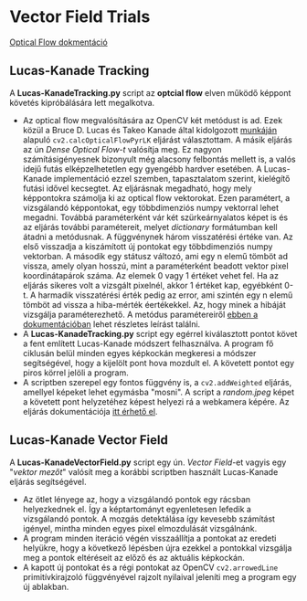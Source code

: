# Vector Field Trials

[Optical Flow dokmentáció](https://docs.opencv.org/4.1.1/d4/dee/tutorial_optical_flow.html)

## Lucas-Kanade Tracking

A **Lucas-KanadeTracking.py** script az **optcial flow** elven működő képpont követés kipróbálására lett megalkotva.
* Az optical flow megvalósítására az OpenCV két metódust is ad. Ezek közül a Bruce D. Lucas és Takeo Kanade által kidolgozott [munkáján](https://github.com/DanielNagy97/szakdolgozat/blob/master/references/lucas_kanade-1981.pdf) alapuló `cv2.calcOpticalFlowPyrLK` eljárást választottam. A másik eljárás az ún *Dense Optical Flow-t* valósítja meg. Ez nagyon számításigényesnek bizonyult még alacsony felbontás mellett is, a valós idejű futás elképzelhetetlen egy gyengébb hardver esetében. A Lucas-Kanade implementáció ezzel szemben, tapasztalatom szerint, kielégítő futási idővel kecsegtet. Az eljárásnak megadható, hogy mely képpontokra számolja ki az optical flow vektorokat. Ezen paramétert, a vizsgálandó képpontokat, egy többdimenziós numpy vektorral lehet megadni. Továbbá paraméterként vár két szürkeárnyalatos képet is és az eljárás további paramétereit, melyet *dictionary* formátumban kell átadni a metódusnak. A függvénynek három visszatérési értéke van. Az első visszadja a kiszámított új pontokat egy többdimenziós numpy vektorban. A második egy státusz változó, ami egy n elemű tömböt ad vissza, amely olyan hosszú, mint a paraméterként beadott vektor pixel koordinátapárok száma. Az elemek 0 vagy 1 értéket vehet fel. Ha az eljárás sikeres volt a vizsgált pixelnél, akkor 1 értéket kap, egyébként 0-t. A harmadik visszatérési érték pedig az error, ami szintén egy n elemű tömböt ad vissza a hiba-mérték éertékekkel. Az, hogy minek a hibáját vizsgálja paraméterezhető. A metódus paramétereiről [ebben a dokumentációban](https://docs.opencv.org/3.4/dc/d6b/group__video__track.html#ga473e4b886d0bcc6b65831eb88ed93323) lehet részletes leírást találni.
* A **Lucas-KanadeTracking.py** script egy egérrel kiválasztott pontot követ a fent említett Lucas-Kanade módszert felhasználva. A program fő ciklusán belül minden egyes képkockán megkeresi a módszer segítségével, hogy a kijelölt pont hova mozdult el. A követett pontot egy piros körrel jelöli a program.
* A scriptben szerepel egy fontos függvény is, a `cv2.addWeighted` eljárás, amellyel képeket lehet egymásba "mosni". A script a *random.jpeg* képet a követett pont helyzetéhez képest helyezi rá a webkamera képére. Az eljárás dokumentációja [itt érhető el](https://docs.opencv.org/4.1.1/d2/de8/group__core__array.html#gafafb2513349db3bcff51f54ee5592a19).


## Lucas-Kanade Vector Field

A **Lucas-KanadeVectorField.py** script egy ún. *Vector Field*-et vagyis egy "*vektor mezőt*" valósít meg a korábbi scriptben használt Lucas-Kanade eljárás segítségével.
* Az ötlet lényege az, hogy a vizsgálandó pontok egy rácsban helyezkednek el. Így a képtartományt egyenletesen lefedik a vizsgálandó pontok. A mozgás detektálása így kevesebb számítást igényel, mintha minden egyes pixel elmozdulását vizsgálnánk.
* A program minden iteráció végén visszaállítja a pontokat az eredeti helyükre, hogy a következő lépésben újra ezekkel a pontokkal vizsgálja meg a pontok eltéréseit az előző és az aktuális képkockán.
* A kapott új pontokat és a régi pontokat az OpenCV `cv2.arrowedLine` primitívkirajzoló függvényével rajzolt nyilaival jeleníti meg a program egy új ablakban.

